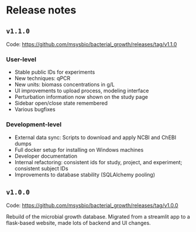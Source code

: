 # Release notes

## `v1.1.0`

Code: <https://github.com/msysbio/bacterial_growth/releases/tag/v1.1.0>

### User-level

* Stable public IDs for experiments
* New techniques: qPCR
* New units: biomass concentrations in g/L
* UI improvements to upload process, modeling interface
* Perturbation information now shown on the study page
* Sidebar open/close state remembered
* Various bugfixes

### Development-level

* External data sync: Scripts to download and apply NCBI and ChEBI dumps
* Full docker setup for installing on Windows machines
* Developer documentation
* Internal refactoring: consistent ids for study, project, and experiment; consistent subject IDs
* Improvements to database stability (SQLAlchemy pooling)

## `v1.0.0`

Code: <https://github.com/msysbio/bacterial_growth/releases/tag/v1.0.0>

Rebuild of the microbial growth database. Migrated from a streamlit app to a flask-based website, made lots of backend and UI changes.
